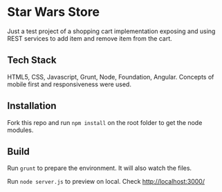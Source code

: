 # Star Wars Store

Just a test project of a shopping cart implementation exposing and using REST services to add item and remove item from the cart.

## Tech Stack

HTML5, CSS, Javascript, Grunt, Node, Foundation, Angular. Concepts of mobile first and responsiveness were used.

## Installation

Fork this repo and run `npm install` on the root folder to get the node modules.


## Build

Run `grunt` to prepare the environment. It will also watch the files.

Run `node server.js` to preview on local. Check [http://localhost:3000/](http://localhost:3000/)

